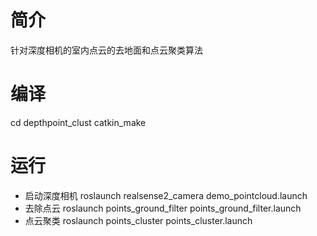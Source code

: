 # 简介
针对深度相机的室内点云的去地面和点云聚类算法
# 编译
cd depthpoint_clust
catkin_make
# 运行
- 启动深度相机
roslaunch realsense2_camera demo_pointcloud.launch
- 去除点云
roslaunch points_ground_filter points_ground_filter.launch
- 点云聚类
roslaunch points_cluster points_cluster.launch
